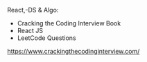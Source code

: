 React,-DS & Algo:

- Cracking the Coding Interview Book
- React JS
- LeetCode Questions

https://www.crackingthecodinginterview.com/

